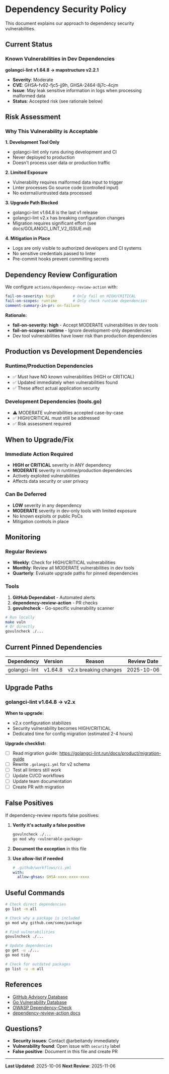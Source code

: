 # Dependency Security Policy

This document explains our approach to dependency security vulnerabilities.

## Current Status

### Known Vulnerabilities in Dev Dependencies

**golangci-lint v1.64.8 → mapstructure v2.2.1**

- **Severity**: Moderate
- **CVE**: GHSA-fv92-fjc5-jj9h, GHSA-2464-8j7c-4cjm
- **Issue**: May leak sensitive information in logs when processing malformed data
- **Status**: Accepted risk (see rationale below)

## Risk Assessment

### Why This Vulnerability is Acceptable

**1. Development Tool Only**
- golangci-lint only runs during development and CI
- Never deployed to production
- Doesn't process user data or production traffic

**2. Limited Exposure**
- Vulnerability requires malformed data input to trigger
- Linter processes Go source code (controlled input)
- No external/untrusted data processed

**3. Upgrade Path Blocked**
- golangci-lint v1.64.8 is the last v1 release
- golangci-lint v2.x has breaking configuration changes
- Migration requires significant effort (see docs/GOLANGCI_LINT_V2_ISSUE.md)

**4. Mitigation in Place**
- Logs are only visible to authorized developers and CI systems
- No sensitive credentials passed to linter
- Pre-commit hooks prevent committing secrets

## Dependency Review Configuration

We configure `actions/dependency-review-action` with:

```yaml
fail-on-severity: high        # Only fail on HIGH/CRITICAL
fail-on-scopes: runtime       # Only check runtime dependencies
comment-summary-in-pr: on-failure
```

**Rationale:**
- **fail-on-severity: high** - Accept MODERATE vulnerabilities in dev tools
- **fail-on-scopes: runtime** - Ignore development-only dependencies
- Dev tool vulnerabilities have lower risk than production dependencies

## Production vs Development Dependencies

### Runtime/Production Dependencies
- ✅ Must have NO known vulnerabilities (HIGH or CRITICAL)
- ✅ Updated immediately when vulnerabilities found
- ✅ These affect actual application security

### Development Dependencies (tools.go)
- ⚠️ MODERATE vulnerabilities accepted case-by-case
- ✅ HIGH/CRITICAL must still be addressed
- ✅ Risk assessment required

## When to Upgrade/Fix

### Immediate Action Required
- **HIGH or CRITICAL** severity in ANY dependency
- **MODERATE** severity in runtime/production dependencies
- Actively exploited vulnerabilities
- Affects data security or user privacy

### Can Be Deferred
- **LOW** severity in any dependency
- **MODERATE** severity in dev-only tools with limited exposure
- No known exploits or public PoCs
- Mitigation controls in place

## Monitoring

### Regular Reviews
- **Weekly**: Check for HIGH/CRITICAL vulnerabilities
- **Monthly**: Review all MODERATE vulnerabilities in dev tools
- **Quarterly**: Evaluate upgrade paths for pinned dependencies

### Tools
1. **GitHub Dependabot** - Automated alerts
2. **dependency-review-action** - PR checks
3. **govulncheck** - Go-specific vulnerability scanner

```bash
# Run locally
make vuln
# Or directly
govulncheck ./...
```

## Current Pinned Dependencies

| Dependency | Version | Reason | Review Date |
|------------|---------|--------|-------------|
| golangci-lint | v1.64.8 | v2.x breaking changes | 2025-10-06 |

## Upgrade Paths

### golangci-lint v1.64.8 → v2.x

**When to upgrade:**
- v2.x configuration stabilizes
- Security vulnerability becomes HIGH/CRITICAL
- Dedicated time for config migration (estimated 2-4 hours)

**Upgrade checklist:**
- [ ] Read migration guide: https://golangci-lint.run/docs/product/migration-guide
- [ ] Rewrite `.golangci.yml` for v2 schema
- [ ] Test all linters still work
- [ ] Update CI/CD workflows
- [ ] Update team documentation
- [ ] Create PR with migration

## False Positives

If dependency-review reports false positives:

1. **Verify it's actually a false positive**
   ```bash
   govulncheck ./...
   go mod why <vulnerable-package>
   ```

2. **Document the exception** in this file

3. **Use allow-list if needed**
   ```yaml
   # .github/workflows/ci.yml
   with:
     allow-ghsas: GHSA-xxxx-xxxx-xxxx
   ```

## Useful Commands

```bash
# Check direct dependencies
go list -m all

# Check why a package is included
go mod why github.com/some/package

# Find vulnerabilities
govulncheck ./...

# Update dependencies
go get -u ./...
go mod tidy

# Check for outdated packages
go list -u -m all
```

## References

- [GitHub Advisory Database](https://github.com/advisories)
- [Go Vulnerability Database](https://vuln.go.dev/)
- [OWASP Dependency-Check](https://owasp.org/www-project-dependency-check/)
- [dependency-review-action docs](https://github.com/actions/dependency-review-action)

## Questions?

- **Security issues**: Contact @arbeitandy immediately
- **Vulnerability found**: Open issue with `security` label
- **False positive**: Document in this file and create PR

---

**Last Updated**: 2025-10-06
**Next Review**: 2025-11-06
